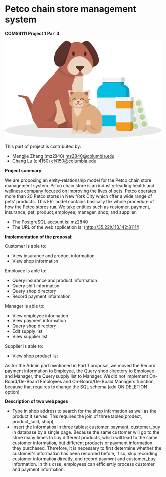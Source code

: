 # Petco chain store management system

**COMS4111 Project 1 Part 3**

![screenshot](static/photo/product_photos/logo.png)

This part of project is contributed by:
+ Mengjie Zhang (mz2840) mz2840@columbia.edu
+ Chang Lu (cl4150) cl4150@columbia.edu

**Project summary**:

We are proposing an entity-relationship model for the Petco chain store management system. 
Petco chain store is an industry-leading health and wellness company focused on improving the lives of pets. 
Petco operates more than 20 Petco stores in New York City which offer a wide range of pets’ products.
This ER-model contains basically the whole procedure of how the Petco stores run. 
We take entities such as customer, payment, insurance, pet, product, employee, manager, shop, and supplier.

+ The PostgreSQL account is: mz2840
+ The URL of the web application is: (http://35.229.113.142:8111/)

**Implementation of the proposal**: 

Customer is able to:
+ View insurance and product information
+ View shop information

Employee is able to:
+ Query insurance and product information
+ Query shift information
+ Query shop directory
+ Record payment information

Manager is able to:
+ View employee information
+ View payment information
+ Query shop directory
+ Edit supply list
+ View supplier list

Supplier is able to:
+ View shop product list

As for the Admin part mentioned in Part 1 proposal, we moved the Record payment information to Employee, the Query shop directory to Employee and Manager, the Query supply list to Manager.
We did not implement On-Board/De-Board Employees and On-Board/De-Board Managers function, because that requires to change the SQL schema (add ON DELETION option)

**Description of two web pages**
+ Type in shop address to search for the shop information as well as the product it serves. This requires the join of three tables(prodect, product_sold, shop).
+ Insert the information in three tables: customer, payment, customer_buy in database by a single page. Because the same customer will go to the store many times to buy different products, which will lead to the same customer information, but different products or payment information they purchased. Therefore, it is necessary to first determine whether the customer's information has been recorded before, if so, skip recording customer information directly, and record payment and customer_buy information. In this case, employees can efficiently process customer and payment information.
